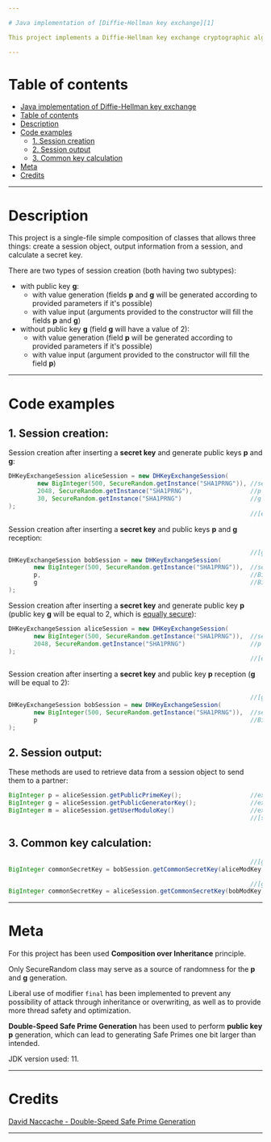 ```yaml
---

# Java implementation of [Diffie-Hellman key exchange][1]

This project implements a Diffie-Hellman key exchange cryptographic algorithm, which is used to derive a common secret key from publicly exchanged values.

---
```


# Table of contents
* [Java implementation of Diffie-Hellman key exchange](#java-implementation-of-diffie-hellman-key-exchange)
* [Table of contents](#table-of-contents)
* [Description](#description)
* [Code examples](#code-examples)
   * [1. Session creation](#1-session-creation)
   * [2. Session output](#2-session-output)
   * [3. Common key calculation](#3-common-key-calculation)
* [Meta](#meta)
* [Credits](#credits)

---

# Description

This project is a single-file simple composition of classes that allows three things: create a session object, output information from a session, and calculate a secret key.

There are two types of session creation (both having two subtypes):
* with public key **g**:
   * with value generation (fields **p** and **g** will be generated according to provided parameters if it's possible)
   * with value input (arguments provided to the constructor will fill the fields **p** and **g**)
* without public key **g** (field **g** will have a value of 2):
   * with value generation (field **p** will be generated according to provided parameters if it's possible)
   * with value input (argument provided to the constructor will fill the field **p**)

---

# Code examples

## 1. Session creation:

Session creation after inserting a **secret key** and generate public keys **p** and **g**:
```java
DHKeyExchangeSession aliceSession = new DHKeyExchangeSession(
        new BigInteger(500, SecureRandom.getInstance("SHA1PRNG")), //secret key (example)
        2048, SecureRandom.getInstance("SHA1PRNG"),                //p size 2048 bits, randomness source
        30, SecureRandom.getInstance("SHA1PRNG")                   //g size 30 bits, randomness source
);
                                                                   //[extract and send p and g to Bob]
```

Session creation after inserting a **secret key** and public keys **p** and **g** reception:
```java
                                                                   //[get public keys p and g from Alice]
DHKeyExchangeSession bobSession = new DHKeyExchangeSession(
       new BigInteger(500, SecureRandom.getInstance("SHA1PRNG")),  //secret key (example)
       p,                                                          //BigInteger p was received from Alice
       g                                                           //BigInteger g was received from Alice
);
```

Session creation after inserting a **secret key** and generate public key **p** (public key **g** will be equal to 2, which is [equally secure][2]):
```java
DHKeyExchangeSession aliceSession = new DHKeyExchangeSession(
       new BigInteger(500, SecureRandom.getInstance("SHA1PRNG")),  //secret key (example)
       2048, SecureRandom.getInstance("SHA1PRNG")                  //p size 2048 bits, randomness source
);
                                                                   //[extract and send p to Bob]
```

Session creation after inserting a **secret key** and public key **p** reception (**g** will be equal to 2):
```java
                                                                   //[get public key p from Alice]
DHKeyExchangeSession bobSession = new DHKeyExchangeSession(
       new BigInteger(500, SecureRandom.getInstance("SHA1PRNG")),  //secret key (example)
       p                                                           //BigInteger p was received from Alice
);
```

## 2. Session output:

These methods are used to retrieve data from a session object to send them to a partner:
```java
BigInteger p = aliceSession.getPublicPrimeKey();                   //extract p from Alice session
BigInteger g = aliceSession.getPublicGeneratorKey();               //extract g from Alice session
BigInteger m = aliceSession.getUserModuloKey()                     //extract modulo key from Alice session
                                                                   //[send extracted data to Bob]
```

## 3. Common key calculation:

```java
                                                                   //[get Alice modulo key]
BigInteger commonSecretKey = bobSession.getCommonSecretKey(aliceModKey, bobSecret);
```

```java
                                                                   //[get Bob modulo key]
BigInteger commonSecretKey = aliceSession.getCommonSecretKey(bobModKey, aliceSecret);
```

---

# Meta

For this project has been used **Composition over Inheritance** principle.

Only SecureRandom class may serve as a source of randomness for the **p** and **g** generation.

Liberal use of modifier `final` has been implemented to prevent any possibility of attack through inheritance or overwriting, as well as to provide more thread safety and optimization.

**Double-Speed Safe Prime Generation** has been used to perform **public key p** generation, which can lead to generating Safe Primes one bit larger than intended. 

JDK version used: 11.

---

# Credits

[David Naccache - Double-Speed Safe Prime Generation](https://eprint.iacr.org/2003/175.pdf)


---


[1]: https://en.wikipedia.org/wiki/Diffie–Hellman_key_exchange "Wikipedia: Diffie-Hellman Key Exchange"
[2]: https://en.wikipedia.org/wiki/Diffie–Hellman_key_exchange#Security "Wikipedia: g is often a small integer such as 2. Because of the random self-reducibility of the discrete logarithm problem a small g is equally secure as any other generator of the same group."
